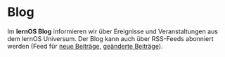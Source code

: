 # Blog

Im **lernOS Blog** informieren wir über Ereignisse und Veranstaltungen aus dem lernOS Universum. Der Blog kann auch über RSS-Feeds abonniert werden (Feed für [neue Beiträge](https://cogneon.github.io/lernos/de/feed_rss_created.xml), [geänderte Beiträge](https://cogneon.github.io/lernos/de/feed_rss_updated.xml)).
